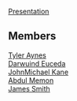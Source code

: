 [Presentation](https://docs.google.com/presentation/d/1uSttxVTUFPp9m93WKRpSgKEY3tvrDrz4onKcBHt2mNA/edit?usp=sharing)

## Members
[Tyler Aynes](https://github.com/tylaraynes)
<br> [Darwuind Euceda](https://github.com/DarwuindE)
<br> [JohnMichael Kane](https://github.com/CandyKaine1)
<br> [Abdul Memon](https://github.com/Abdul4154)
<br> [James Smith](https://github.com/da-baby-car)
